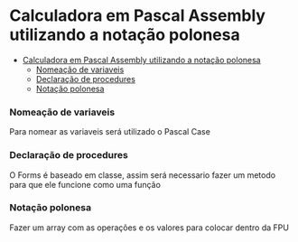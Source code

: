 # Calculadora em Pascal Assembly utilizando a notação polonesa

- [Calculadora em Pascal Assembly utilizando a notação polonesa](#calculadora-em-pascal-assembly-utilizando-a-notação-polonesa)
    - [Nomeação de variaveis](#nomeação-de-variaveis)
    - [Declaração de procedures](#declaração-de-procedures)
    - [Notação polonesa](#notação-polonesa)

### Nomeação de variaveis

Para nomear as variaveis será utilizado o Pascal Case

### Declaração de procedures

O Forms é baseado em classe, assim será necessario fazer um metodo para que ele funcione como uma função

### Notação polonesa

Fazer um array com as operações e os valores para colocar dentro da FPU